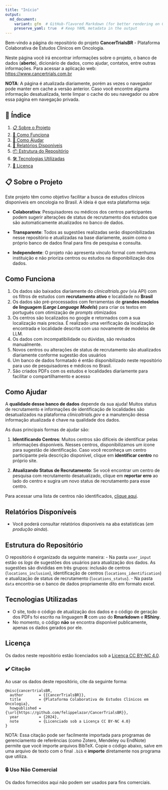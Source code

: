 ```yaml
---
title: "Início"
output: 
  md_document:
    variant: gfm  # GitHub-flavored Markdown (for better rendering on GitHub)
    preserve_yaml: true  # Keep YAML metadata in the output
---
```


Bem-vindo a página do repositório do projeto **CancerTrialsBR** -
Plataforma Colaborativa de Estudos Clinicos em Oncologia.

Neste página você irá encontrar informações sobre o projeto, o banco de
dados (**aberto**), dicionário de dados, como ajudar, contatos, entre
outras informações. Para acessar a aplicação web:
<https://www.cancertrials.com.br>

**NOTA**: A página é atualizada diariamente, porém as vezes o navegador
pode manter em cache a versão anterior. Caso você encontre alguma
informação desatualizada, tente limpar o cache do seu navegador ou abre
essa página em navegação privada.

## 📑 **Índice**

1.  [📋 Sobre o Projeto](#sobre-o-projeto)  
2.  [🚀 Como Funciona](#como-funciona)
3.  [🙌 Como Ajudar](#como-ajudar)
4.  [📄 Relatórios Disponíveis](#relatórios-disponíveis)  
5.  [📦 Estrutura do Repositório](#estrutura-do-repositório)  
6.  [🛠️ Tecnologias Utilizadas](#tecnologias-utilizadas)  
7.  [📝 Licença](#licença)

## 📋 **Sobre o Projeto**

Este projeto têm como objetivo facilitar a busca de estudos clínicos
disponíveis em oncologia no Brasil. A ideia é que esta plataforma seja:

- **Colaborativa**: Pesquisadores ou médicos dos centros participantes
  podem sugerir alterações de status de recrutamento dos estudos que são
  automaticamente atualizados no banco de dados.

- **Transparente**: Todos as sugestões realizadas serão disponibilizadas
  nesse repositório e atualizadas na base diariamente, assim como o
  próprio banco de dados final para fins de pesquisa e consulta.

- **Independente**: O projeto não apresenta vínculo formal com nenhuma
  instituição e não prioriza centros ou estudos na disponibilização dos
  dados.

## **Como Funciona**

1.  Os dados são baixados diariamente do *clinicaltrials.gov* (via API)
    com os filtros de estudos com **recrutamento ativo** e localidade no
    **Brasil**
2.  Os dados são pré-processados com ferramentas de **grandes modelos de
    linguagem (*Large Language Models*)** para criar os textos em
    português com otimização de *prompts* otimizados
3.  Os centros são localizados no google e retornados com a sua
    localização mais precisa. É realizado uma verificação da localização
    encontrada e localidade descrita com uso novamente de modelos de
    LLM.
4.  Os dados com incompatibilidade ou dúvidas, são revisados
    manualmente.
5.  Novos centros ou alterações de status de recrutamento são
    atualizados diariamente conforme sugestão dos usuários
6.  Um banco de dados formatado é então disponibilizado neste
    repositório para uso de pesquisadores e médicos no Brasil.
7.  São criados PDFs com os estudos e localidades diariamente para
    facilitar o compartilhamento e acesso

## **Como Ajudar**

A **qualidade desse banco de dados** depende da sua ajuda! Muitos status
de recrutamento e informações de identificação de localidades são
desatualizados na plataforma *clinicaltrials.gov* e a manutenção dessa
informação atualizada é chave na qualidade dos dados.

As duas principais formas de ajudar são:

1.  **Identificando Centros**: Muitos centros são difíceis de
    identificar pelas informações disponíveis. Nesses centros,
    disponibilizamos um ícone para sugestão de identificação. Caso você
    reconheça um centro participante pela descrição disponível, clique
    em **identificar centro** no próprio site.

2.  **Atualizando Status de Recrutamento**: Se você encontrar um centro
    de pesquisa com recrutamento desatualizado, clique em **reportar
    erro** ao lado do centro e sugira um novo status de recrutamento
    para esse centro.

Para acessar uma lista de centros não identificados, [clique
aqui](https://felippelazar.github.io/CancerTrialsBR/cni.html).

## **Relatórios Disponíveis**

- Você poderá consultar relatórios disponíveis na aba estatísticas (*em
  produção ainda*).

## **Estrutura do Repositório**

O repositório é organizado da seguinte maneira: - Na pasta `user_input`
estão os *logs* de sugestões dos usuários para atualização dos dados. As
sugestões são divididas em três grupos: inclusão de centros
(`locations_inclusion`), identificação de centros
(`locations_identification`) e atualização de status de recrutamento
(`locations_status`). - Na pasta `data` encontra-se o banco de dados
propriamente dito em formato excel.

## **Tecnologias Utilizadas**

- O site, todo o código de atualização dos dados e o código de geração
  dos PDFs foi escrito na linguagem **R** com uso do **Rmarkdown** e
  **RShiny**.
- No momento, o código **não** se encontra disponível publicamente,
  apenas os dados gerados por ele.

## **Licença**

Os dados neste repositório estão licenciados sob a [Licença CC BY-NC
4.0](http://creativecommons.org/licenses/by-nc/4.0/).

### ✔️ Citação

Ao usar os dados deste repositório, cite da seguinte forma:

    @misc{cancertrialsBR,
      author       = {{CancerTrialsBR}},
      title        = {Plataforma Colaborativa de Estudos Clínicos em Oncologia},
      howpublished = {\url{https://github.com/felippelazar/CancerTrialsBR}},
      year         = {2024},
      note         = {Licenciado sob a Licença CC BY-NC 4.0}
    }

NOTA: Essa citação pode ser facilmente importada para programas de
gerenciamento de referências (como Zotero, Mendeley ou EndNote) permite
que você importe arquivos BibTeX. Copie o código abaixo, salve em uma
arquivo de texto com o final `.bib` e **importe** diretamente nos
programa que utiliza.

### 🔒 Uso Não Comercial

Os dados fornecidos aqui não podem ser usados para fins comerciais.

